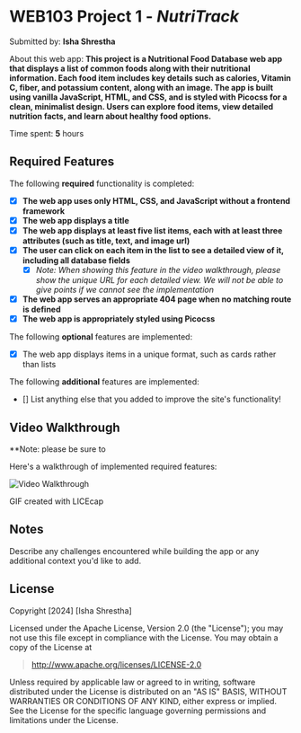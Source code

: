 # WEB103 Project 1 - *NutriTrack*

Submitted by: **Isha Shrestha**

About this web app: **This project is a Nutritional Food Database web app that displays a list of common foods along with their nutritional information. Each food item includes key details such as calories, Vitamin C, fiber, and potassium content, along with an image. The app is built using vanilla JavaScript, HTML, and CSS, and is styled with Picocss for a clean, minimalist design. Users can explore food items, view detailed nutrition facts, and learn about healthy food options.**

Time spent: **5** hours

## Required Features

The following **required** functionality is completed:

<!-- Make sure to check off completed functionality below -->
- [X] **The web app uses only HTML, CSS, and JavaScript without a frontend framework**
- [X] **The web app displays a title**
- [X] **The web app displays at least five list items, each with at least three attributes (such as title, text, and image url)**
- [X] **The user can click on each item in the list to see a detailed view of it, including all database fields**
  - [X] *Note: When showing this feature in the video walkthrough, please show the unique URL for each detailed view. We will not be able to give points if we cannot see the implementation* 
- [X] **The web app serves an appropriate 404 page when no matching route is defined**
- [X] **The web app is appropriately styled using Picocss**

The following **optional** features are implemented:

- [X] The web app displays items in a unique format, such as cards rather than lists

The following **additional** features are implemented:

- [] List anything else that you added to improve the site's functionality!


## Video Walkthrough

**Note: please be sure to 

Here's a walkthrough of implemented required features:

<img src='NutriTrackWalkthrough.gif' title='Video Walkthrough' width='' alt='Video Walkthrough' />

<!-- Replace this with whatever GIF tool you used! -->
GIF created with LICEcap
<!-- Recommended tools:
[Kap](https://getkap.co/) for macOS
[ScreenToGif](https://www.screentogif.com/) for Windows
[peek](https://github.com/phw/peek) for Linux. -->

## Notes

Describe any challenges encountered while building the app or any additional context you'd like to add.

## License

Copyright [2024] [Isha Shrestha]

Licensed under the Apache License, Version 2.0 (the "License"); you may not use this file except in compliance with the License. You may obtain a copy of the License at

> http://www.apache.org/licenses/LICENSE-2.0

Unless required by applicable law or agreed to in writing, software distributed under the License is distributed on an "AS IS" BASIS, WITHOUT WARRANTIES OR CONDITIONS OF ANY KIND, either express or implied. See the License for the specific language governing permissions and limitations under the License.